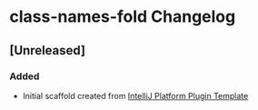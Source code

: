 <!-- Keep a Changelog guide -> https://keepachangelog.com -->

# class-names-fold Changelog

## [Unreleased]
### Added
- Initial scaffold created from [IntelliJ Platform Plugin Template](https://github.com/JetBrains/intellij-platform-plugin-template)
